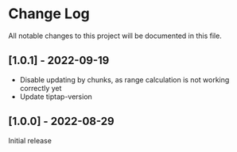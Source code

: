 # Change Log
All notable changes to this project will be documented in this file.

## [1.0.1] - 2022-09-19
- Disable updating by chunks, as range calculation is not working correctly yet
- Update tiptap-version

## [1.0.0] - 2022-08-29
Initial release
